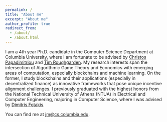 ```yaml
---
permalink: /
title: "About me"
excerpt: "About me"
author_profile: true
redirect_from:
  - /about/
  - /about.html
---
```


I am a 4th year Ph.D. candidate in the Computer Science Department at Columbia University, where I am fortunate to be advised by [Christos Papadimitriou](https://www.engineering.columbia.edu/faculty/christos-papadimitriou) and [Tim Roughgarden](https://timroughgarden.org). My research interests span the intersection of Algorithmic Game Theory and Economics with emerging areas of computation, especially blockchains and machine learning. On the former, I study blockchains and their applications (especially in decentralized finance) as innovative frameworks that pose unique incentive alignment challenges. I previously graduated with the highest honors from the National Technical University of Athens (NTUA) in Electrical and Computer Engineering, majoring in Computer Science, where I was advised by [Dimitris Fotakis](http://www.softlab.ntua.gr/~fotakis).

You can find me at [jm@cs.columbia.edu](mailto:jm@cs.columbia.edu).
